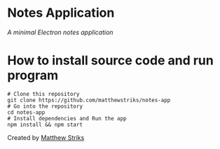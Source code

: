 # Notes Application
*A minimal Electron notes application*

# How to install source code and run program
```
# Clone this repository
git clone https://github.com/matthewstriks/notes-app
# Go into the repository
cd notes-app
# Install dependencies and Run the app
npm install && npm start
```

Created by [Matthew Striks](https://matthewstriks.com/)
